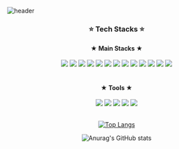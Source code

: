 ![header](https://capsule-render.vercel.app/api?type=venom&color=9999FF&height=300&text=hoheesu's%20World!&stroke=9999FF&desc=Welcome!&descAlignY305)


<div align=center><h3>⭐️ Tech Stacks ⭐️</h3></div>
<div align=center><h4>★ Main Stacks ★</h4></div>
<div align=center>
<img src="https://img.shields.io/badge/html5-E34F26?style=for-the-badge&logo=html5&logoColor=white"> 
<img src="https://img.shields.io/badge/css-1572B6?style=for-the-badge&logo=css3&logoColor=white"> 
<img src="https://img.shields.io/badge/javascript-F7DF1E?style=for-the-badge&logo=javascript&logoColor=black">
<img src="https://img.shields.io/badge/react-61DAFB?style=for-the-badge&logo=react&logoColor=black">
<img src="https://img.shields.io/badge/next.js-000000?style=for-the-badge&logo=next.js&logoColor=white">
<img src="https://img.shields.io/badge/typescript-3178C6?style=for-the-badge&logo=typescript&logoColor=white">
<img src="https://img.shields.io/badge/reactquery-FF4154?style=for-the-badge&logo=reactquery&logoColor=white">
<img src="https://img.shields.io/badge/redux-764ABC?style=for-the-badge&logo=redux&logoColor=white">
<img src="https://img.shields.io/badge/🐻 zustand-F7B55C?style=for-the-badge&logo=&logoColor=black">
<img src="https://img.shields.io/badge/websocket-010101?style=for-the-badge&logo=socketdotio&logoColor=white">
<img src="https://img.shields.io/badge/tailwind-06B6D4?style=for-the-badge&logo=tailwindcss&logoColor=white">
<img src="https://img.shields.io/badge/sass-CC6699?style=for-the-badge&logo=sass&logoColor=white">
<img src="https://img.shields.io/badge/styled components-DB7093?style=for-the-badge&logo=styledcomponents&logoColor=white">
</div>
<br/>
<div align=center><h4>★ Tools ★</h4></div>
<div align=center>
<img src="https://img.shields.io/badge/git-F05032?style=for-the-badge&logo=git&logoColor=white"> 
<img src="https://img.shields.io/badge/github-181717?style=for-the-badge&logo=github&logoColor=white"> 
<img src="https://img.shields.io/badge/notion-000000?style=for-the-badge&logo=notion&logoColor=white"> 
<img src="https://img.shields.io/badge/slack-4A154B?style=for-the-badge&logo=slack&logoColor=white"> 
<img src="https://img.shields.io/badge/figma-F24E1E?style=for-the-badge&logo=slack&logoColor=white"> 
</div>
<br/>
<div align=center>
  
[![Top Langs](https://github-readme-stats.vercel.app/api/top-langs/?username=hoheesu&layout=compact&theme=dracula)](https://github.com/hoheesu/github-readme-stats)

![Anurag's GitHub stats](https://github-readme-stats.vercel.app/api?username=hoheesu&show_icons=true&theme=dracula)
</div> 
